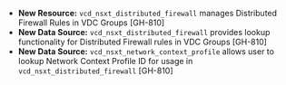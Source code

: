 * **New Resource:** `vcd_nsxt_distributed_firewall` manages Distributed Firewall Rules in VDC Groups
  [GH-810]
* **New Data Source:** `vcd_nsxt_distributed_firewall` provides lookup functionality for Distributed
  Firewall rules in VDC Groups [GH-810]
* **New Data Source:** `vcd_nsxt_network_context_profile` allows user to lookup Network Context
  Profile ID for usage in `vcd_nsxt_distributed_firewall` [GH-810]
